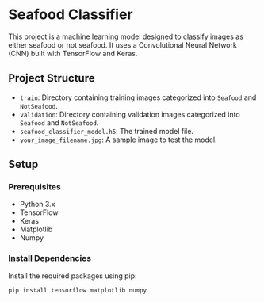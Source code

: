 # Seafood Classifier

This project is a machine learning model designed to classify images as either seafood or not seafood. It uses a Convolutional Neural Network (CNN) built with TensorFlow and Keras.

## Project Structure

- `train`: Directory containing training images categorized into `Seafood` and `NotSeafood`.
- `validation`: Directory containing validation images categorized into `Seafood` and `NotSeafood`.
- `seafood_classifier_model.h5`: The trained model file.
- `your_image_filename.jpg`: A sample image to test the model.

## Setup

### Prerequisites

- Python 3.x
- TensorFlow
- Keras
- Matplotlib
- Numpy

### Install Dependencies

Install the required packages using pip:

```bash
pip install tensorflow matplotlib numpy

